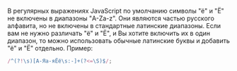 В регулярных выражениях JavaScript по умолчанию символы "ё" и "Ё" не включены в диапазоны "A-Za-z". Они являются частью русского алфавита, но не включены в стандартные латинские диапазоны. Если вам не нужно различать "ё" и "Ё", и Вы хотите включить их в один диапазон, то можно использовать обычные латинские буквы и добавить "ё" и "Ё" отдельно. Пример:

```js
/^(?!\s)[А-Яа-яЁё\s:-]+(?<=\S)$/;
```
